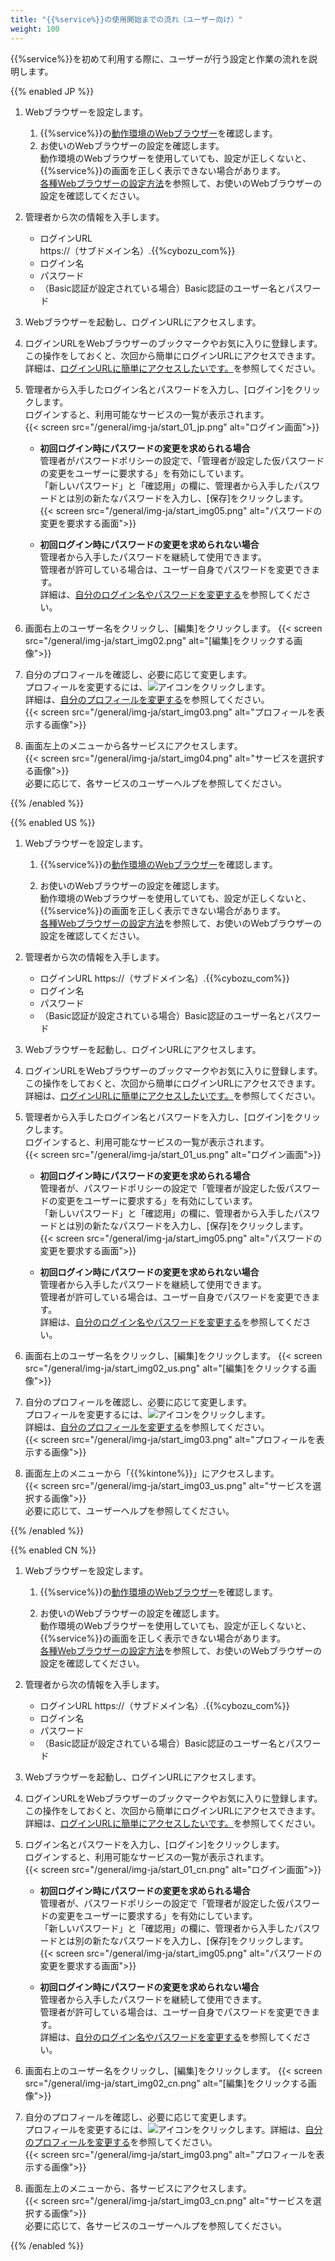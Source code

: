 ```yaml
---
title: "{{%service%}}の使用開始までの流れ（ユーザー向け）"
weight: 100
---
```

{{%service%}}を初めて利用する際に、ユーザーが行う設定と作業の流れを説明します。  

{{% enabled JP %}}

1. Webブラウザーを設定します。  
    1. {{%service%}}の[動作環境のWebブラウザー](/general/ja/user/list_start/webbrowser.html)を確認します。  
    1. お使いのWebブラウザーの設定を確認します。  
      動作環境のWebブラウザーを使用していても、設定が正しくないと、{{%service%}}の画面を正しく表示できない場合があります。  
      [各種Webブラウザーの設定方法](/ja/settings/browser/webbrowser.html)を参照して、お使いのWebブラウザーの設定を確認してください。  

1. 管理者から次の情報を入手します。
    * ログインURL  
      https\://（サブドメイン名）.{{%cybozu_com%}}
    * ログイン名
    * パスワード
    * （Basic認証が設定されている場合）Basic認証のユーザー名とパスワード

1. Webブラウザーを起動し、ログインURLにアクセスします。  

1. ログインURLをWebブラウザーのブックマークやお気に入りに登録します。  
  この操作をしておくと、次回から簡単にログインURLにアクセスできます。  
  詳細は、[ログインURLに簡単にアクセスしたいです。](/general/ja/login/favorite_url.html)を参照してください。  

1. 管理者から入手したログイン名とパスワードを入力し、[ログイン]をクリックします。  
  ログインすると、利用可能なサービスの一覧が表示されます。  
  {{< screen src="/general/img-ja/start_01_jp.png"  alt="ログイン画面">}}

   * <b>初回ログイン時にパスワードの変更を求められる場合</b>  
    管理者がパスワードポリシーの設定で、「管理者が設定した仮パスワードの変更をユーザーに要求する」を有効にしています。  
    「新しいパスワード」と「確認用」の欄に、管理者から入手したパスワードとは別の新たなパスワードを入力し、[保存]をクリックします。  
    {{< screen src="/general/img-ja/start_img05.png"  alt="パスワードの変更を要求する画面">}}

   * <b>初回ログイン時にパスワードの変更を求められない場合</b>  
    管理者から入手したパスワードを継続して使用できます。  
    管理者が許可している場合は、ユーザー自身でパスワードを変更できます。  
    詳細は、[自分のログイン名やパスワードを変更する](/general/ja/user/list_personal/auth.html)を参照してください。  

1. 画面右上のユーザー名をクリックし、[編集]をクリックします。
  {{< screen src="/general/img-ja/start_img02.png"  alt="[編集]をクリックする画像">}}  

1. 自分のプロフィールを確認し、必要に応じて変更します。  
  プロフィールを変更するには、![アイコン](/general/img/edit16.png)をクリックします。  
  詳細は、[自分のプロフィールを変更する](/general/ja/user/list_personal/profile.html#list_personal_profile_20)を参照してください。  
  {{< screen src="/general/img-ja/start_img03.png"  alt="プロフィールを表示する画像">}}  

1. 画面左上のメニューから各サービスにアクセスします。  
  {{< screen src="/general/img-ja/start_img04.png"  alt="サービスを選択する画像">}}  
  必要に応じて、各サービスのユーザーヘルプを参照してください。  

{{% /enabled %}}

{{% enabled US %}}

1. Webブラウザーを設定します。  
    1. {{%service%}}の[動作環境のWebブラウザー](/general/ja/user/list_start/webbrowser.html)を確認します。  
         
    1. お使いのWebブラウザーの設定を確認します。  
      動作環境のWebブラウザーを使用していても、設定が正しくないと、{{%service%}}の画面を正しく表示できない場合があります。  
      [各種Webブラウザーの設定方法](/ja/settings/browser/webbrowser.html)を参照して、お使いのWebブラウザーの設定を確認してください。  

1. 管理者から次の情報を入手します。
    * ログインURL
      https://（サブドメイン名）.{{%cybozu_com%}}
    * ログイン名
    * パスワード
    * （Basic認証が設定されている場合）Basic認証のユーザー名とパスワード

1. Webブラウザーを起動し、ログインURLにアクセスします。  

1. ログインURLをWebブラウザーのブックマークやお気に入りに登録します。  
  この操作をしておくと、次回から簡単にログインURLにアクセスできます。  
  詳細は、[ログインURLに簡単にアクセスしたいです。](/general/ja/login/favorite_url.html)を参照してください。  

1. 管理者から入手したログイン名とパスワードを入力し、[ログイン]をクリックします。  
  ログインすると、利用可能なサービスの一覧が表示されます。  
  {{< screen src="/general/img-ja/start_01_us.png"  alt="ログイン画面">}}

   * <b>初回ログイン時にパスワードの変更を求められる場合</b>  
    管理者が、パスワードポリシーの設定で「管理者が設定した仮パスワードの変更をユーザーに要求する」を有効にしています。  
    「新しいパスワード」と「確認用」の欄に、管理者から入手したパスワードとは別の新たなパスワードを入力し、[保存]をクリックします。  
    {{< screen src="/general/img-ja/start_img05.png"  alt="パスワードの変更を要求する画面">}}

   * <b>初回ログイン時にパスワードの変更を求められない場合</b>  
    管理者から入手したパスワードを継続して使用できます。  
    管理者が許可している場合は、ユーザー自身でパスワードを変更できます。  
    詳細は、[自分のログイン名やパスワードを変更する](/general/ja/user/list_personal/auth.html)を参照してください。 

1. 画面右上のユーザー名をクリックし、[編集]をクリックします。
  {{< screen src="/general/img-ja/start_img02_us.png"  alt="[編集]をクリックする画像">}}

1. 自分のプロフィールを確認し、必要に応じて変更します。  
  プロフィールを変更するには、![アイコン](/general/img/edit16.png)をクリックします。  
  詳細は、[自分のプロフィールを変更する](/general/ja/user/list_personal/profile.html#list_personal_profile_20)を参照してください。  
  {{< screen src="/general/img-ja/start_img03.png"  alt="プロフィールを表示する画像">}}

1. 画面左上のメニューから「{{%kintone%}}」にアクセスします。  
  {{< screen src="/general/img-ja/start_img03_us.png"  alt="サービスを選択する画像">}}  
  必要に応じて、ユーザーヘルプを参照してください。

{{% /enabled %}}

{{% enabled CN %}}

1. Webブラウザーを設定します。  
    1. {{%service%}}の[動作環境のWebブラウザー](/general/ja/user/list_start/webbrowser.html)を確認します。  
         
    1. お使いのWebブラウザーの設定を確認します。  
      動作環境のWebブラウザーを使用していても、設定が正しくないと、{{%service%}}の画面を正しく表示できない場合があります。  
      [各種Webブラウザーの設定方法](/ja/settings/browser/webbrowser.html)を参照して、お使いのWebブラウザーの設定を確認してください。  

1. 管理者から次の情報を入手します。
    * ログインURL
      https://（サブドメイン名）.{{%cybozu_com%}}
    * ログイン名
    * パスワード
    * （Basic認証が設定されている場合）Basic認証のユーザー名とパスワード  

1. Webブラウザーを起動し、ログインURLにアクセスします。  

1. ログインURLをWebブラウザーのブックマークやお気に入りに登録します。  
  この操作をしておくと、次回から簡単にログインURLにアクセスできます。  
  詳細は、[ログインURLに簡単にアクセスしたいです。](/general/ja/login/favorite_url.html)を参照してください。  

1. ログイン名とパスワードを入力し、[ログイン]をクリックします。  
   ログインすると、利用可能なサービスの一覧が表示されます。  
   {{< screen src="/general/img-ja/start_01_cn.png"  alt="ログイン画面">}}

   * <b>初回ログイン時にパスワードの変更を求められる場合</b>  
    管理者が、パスワードポリシーの設定で「管理者が設定した仮パスワードの変更をユーザーに要求する」を有効にしています。  
    「新しいパスワード」と「確認用」の欄に、管理者から入手したパスワードとは別の新たなパスワードを入力し、[保存]をクリックします。  
    {{< screen src="/general/img-ja/start_img05.png"  alt="パスワードの変更を要求する画面">}}

   * <b>初回ログイン時にパスワードの変更を求められない場合</b>  
    管理者から入手したパスワードを継続して使用できます。  
    管理者が許可している場合は、ユーザー自身でパスワードを変更できます。  
    詳細は、[自分のログイン名やパスワードを変更する](/general/ja/user/list_personal/auth.html)を参照してください。  

1. 画面右上のユーザー名をクリックし、[編集]をクリックします。
  {{< screen src="/general/img-ja/start_img02_cn.png"  alt="[編集]をクリックする画像">}}  

1. 自分のプロフィールを確認し、必要に応じて変更します。  
  プロフィールを変更するには、![アイコン](/general/img/edit16.png)をクリックします。詳細は、[自分のプロフィールを変更する](/general/ja/user/list_personal/profile.html#list_personal_profile_20)を参照してください。  
  {{< screen src="/general/img-ja/start_img03.png"  alt="プロフィールを表示する画像">}}  

1. 画面左上のメニューから、各サービスにアクセスします。   
  {{< screen src="/general/img-ja/start_img03_cn.png"  alt="サービスを選択する画像">}}  
  必要に応じて、各サービスのユーザーヘルプを参照してください。

{{% /enabled %}}
